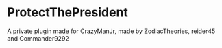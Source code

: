 ProtectThePresident
===================

A private plugin made for CrazyManJr, made by ZodiacTheories, reider45 and Commander9292
